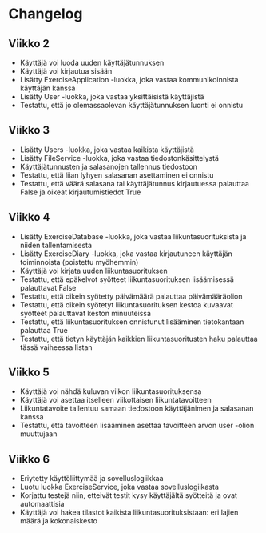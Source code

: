 # Changelog

## Viikko 2

- Käyttäjä voi luoda uuden käyttäjätunnuksen
- Käyttäjä voi kirjautua sisään
- Lisätty ExerciseApplication -luokka, joka vastaa kommunikoinnista käyttäjän kanssa
- Lisätty User -luokka, joka vastaa yksittäisistä käyttäjistä
- Testattu, että jo olemassaolevan käyttäjätunnuksen luonti ei onnistu

## Viikko 3

- Lisätty Users -luokka, joka vastaa kaikista käyttäjistä
- Lisätty FileService -luokka, joka vastaa tiedostonkäsittelystä
- Käyttäjätunnusten ja salasanojen tallennus tiedostoon
- Testattu, että liian lyhyen salasanan asettaminen ei onnistu
- Testattu, että väärä salasana tai käyttäjätunnus kirjautuessa palauttaa False ja oikeat kirjautumistiedot True

## Viikko 4

- Lisätty ExerciseDatabase -luokka, joka vastaa liikuntasuorituksista ja niiden tallentamisesta
- Lisätty ExerciseDiary -luokka, joka vastaa kirjautuneen käyttäjän toiminnoista (poistettu myöhemmin)
- Käyttäjä voi kirjata uuden liikuntasuorituksen
- Testattu, että epäkelvot syötteet liikuntasuorituksen lisäämisessä palauttavat False
- Testattu, että oikein syötetty päivämäärä palauttaa päivämääräolion
- Testattu, että oikein syötetyt liikuntasuorituksen kestoa kuvaavat syötteet palauttavat keston minuuteissa
- Testattu, että liikuntasuorituksen onnistunut lisääminen tietokantaan palauttaa True
- Testattu, että tietyn käyttäjän kaikkien liikuntasuoritusten haku palauttaa tässä vaiheessa listan

## Viikko 5

- Käyttäjä voi nähdä kuluvan viikon liikuntasuorituksensa
- Käyttäjä voi asettaa itselleen viikottaisen liikuntatavoitteen
- Liikuntatavoite tallentuu samaan tiedostoon käyttäjänimen ja salasanan kanssa
- Testattu, että tavoitteen lisääminen asettaa tavoitteen arvon user -olion muuttujaan 

## Viikko 6

- Eriytetty käyttöliittymää ja sovelluslogiikkaa
- Luotu luokka ExerciseService, joka vastaa sovelluslogiikasta
- Korjattu testejä niin, etteivät testit kysy käyttäjältä syötteitä ja ovat automaattisia
- Käyttäjä voi hakea tilastot kaikista liikuntasuorituksistaan: eri lajien määrä ja kokonaiskesto
